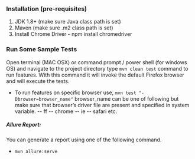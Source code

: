 ### Installation (pre-requisites)
1. JDK 1.8+ (make sure Java class path is set)
2. Maven (make sure .m2 class path is set)
3. Install Chrome Driver - npm install chromedriver
	

### Run Some Sample Tests
Open terminal (MAC OSX) or command prompt / power shell (for windows OS) and navigate to the project directory
type `mvn clean test` command to run features. With this command it will invoke the default Firefox browser and will execute the tests.

- To run features on specific browser use, `mvn test "-Dbrowser=browser_name"`
browser_name can be one of following but make sure that browser’s driver file are present and specified in system variable. -- ff -- chrome -- ie -- safari etc.


##### Allure Report:
You can generate a report using one of the following command.
- `mvn allure:serve`